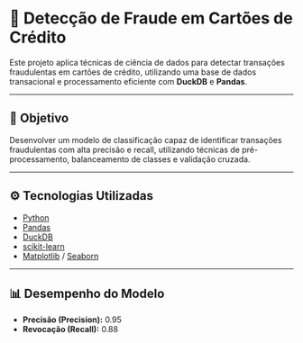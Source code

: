 # 🔐 Detecção de Fraude em Cartões de Crédito

Este projeto aplica técnicas de ciência de dados para detectar transações fraudulentas em cartões de crédito, utilizando uma base de dados transacional e processamento eficiente com **DuckDB** e **Pandas**.

---

## 📌 Objetivo

Desenvolver um modelo de classificação capaz de identificar transações fraudulentas com alta precisão e recall, utilizando técnicas de pré-processamento, balanceamento de classes e validação cruzada.

---

## ⚙️ Tecnologias Utilizadas

- [Python](https://www.python.org/)
- [Pandas](https://pandas.pydata.org/)
- [DuckDB](https://duckdb.org/)
- [scikit-learn](https://scikit-learn.org/)
- [Matplotlib](https://matplotlib.org/) / [Seaborn](https://seaborn.pydata.org/)

---

## 📊 Desempenho do Modelo

- **Precisão (Precision):** 0.95  
- **Revocação (Recall):** 0.88  
